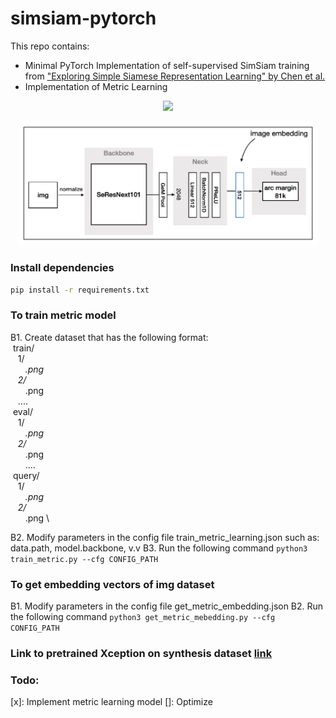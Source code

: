# simsiam-pytorch
This repo contains:
 * Minimal PyTorch Implementation of self-supervised SimSiam training from ["Exploring Simple Siamese Representation Learning" by Chen et al.](https://arxiv.org/abs/2011.10566)
 * Implementation of Metric Learning
<p align="center"><img src="assets/models.png" width="480"\></p>
<p align="center"><img src="assets/metric_learning_arch.png" width="480"\></p>

### Install dependencies

```bash
pip install -r requirements.txt

```
### To train metric model
B1. Create dataset that has the following format:\
&nbsp;train/\
&nbsp;&nbsp;&nbsp;1/ \
&nbsp;&nbsp;&nbsp;&nbsp;&nbsp;&nbsp;*.png \
&nbsp;&nbsp;&nbsp;2/ \
&nbsp;&nbsp;&nbsp;&nbsp;&nbsp;&nbsp;*.png \
&nbsp;&nbsp;&nbsp;.... \
&nbsp;eval/ \
&nbsp;&nbsp;&nbsp;1/ \
&nbsp;&nbsp;&nbsp;&nbsp;&nbsp;&nbsp;*.png \
&nbsp;&nbsp;&nbsp;2/  \
&nbsp;&nbsp;&nbsp;&nbsp;&nbsp;&nbsp;*.png \
&nbsp;&nbsp;&nbsp;&nbsp;&nbsp;&nbsp;.... \
&nbsp;query/ \
&nbsp;&nbsp;&nbsp;1/ \
&nbsp;&nbsp;&nbsp;&nbsp;&nbsp;&nbsp;*.png \
&nbsp;&nbsp;&nbsp;2/ \
&nbsp;&nbsp;&nbsp;&nbsp;&nbsp;&nbsp;*.png \

B2. Modify parameters in the config file train_metric_learning.json such as: data.path, model.backbone, v.v
B3. Run the following command
    ```
    python3 train_metric.py --cfg CONFIG_PATH
    ```
### To get embedding vectors of img dataset
B1. Modify parameters in the config file get_metric_embedding.json
B2. Run the following command
        ```
    python3 get_metric_mebedding.py --cfg CONFIG_PATH
    ```

### Link to pretrained Xception on synthesis dataset [link](https://drive.google.com/file/d/1m8X-7gmAkOkADuNp5PPkKmVOKpFpADlB/view?usp=sharing)

### Todo:
[x]: Implement metric learning model
[]: Optimize